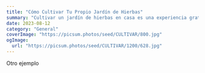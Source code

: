 ```yaml
---
title: "Cómo Cultivar Tu Propio Jardín de Hierbas"
summary: "Cultivar un jardín de hierbas en casa es una experiencia gratificante. Desde la selección de plantas hasta el cuidado diario, descubre cómo disfrutar de hierbas frescas en tu cocina."
date: 2023-08-12
category: "General"
coverImage: "https://picsum.photos/seed/CULTIVAR/800.jpg"
ogImage:
  url: "https://picsum.photos/seed/CULTIVAR/1200/628.jpg"
---
```


Otro ejemplo

